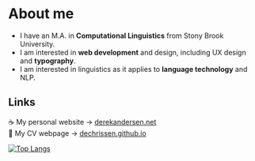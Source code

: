 # About me

- I have an M.A. in **Computational Linguistics** from Stony Brook University.  
- I am interested in **web development** and design, including UX design and **typography**.
- I am interested in linguistics as it applies to **language technology** and NLP.

## Links

☕ My personal website → [derekandersen.net](https://derekandersen.net/)  
📄 My CV webpage → [dechrissen.github.io](https://dechrissen.github.io/)

[![Top Langs](https://github-readme-stats.vercel.app/api/top-langs/?username=dechrissen&langs_count=10&layout=compact&theme=onedark)](https://github.com/dechrissen/github-readme-stats)
